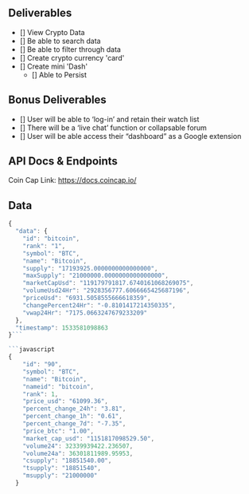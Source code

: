 ## Deliverables 
- [] View Crypto Data
- [] Be able to search data 
- [] Be able to filter through data
- [] Create crypto currency 'card'
- [] Create mini 'Dash' 
    - [] Able to Persist

## Bonus Deliverables
- [] User will be able to ‘log-in’ and retain their watch list
- [] There will be a ‘live chat’ function or collapsable forum
- [] User will be able access their “dashboard” as a Google extension

## API Docs & Endpoints
Coin Cap Link: https://docs.coincap.io/


## Data
```javascript
{
  "data": {
    "id": "bitcoin",
    "rank": "1",
    "symbol": "BTC",
    "name": "Bitcoin",
    "supply": "17193925.0000000000000000",
    "maxSupply": "21000000.0000000000000000",
    "marketCapUsd": "119179791817.6740161068269075",
    "volumeUsd24Hr": "2928356777.6066665425687196",
    "priceUsd": "6931.5058555666618359",
    "changePercent24Hr": "-0.8101417214350335",
    "vwap24Hr": "7175.0663247679233209"
  },
  "timestamp": 1533581098863
}```

```javascript
{
    "id": "90",
    "symbol": "BTC",
    "name": "Bitcoin",
    "nameid": "bitcoin",
    "rank": 1,
    "price_usd": "61099.36",
    "percent_change_24h": "3.81",
    "percent_change_1h": "0.61",
    "percent_change_7d": "-7.35",
    "price_btc": "1.00",
    "market_cap_usd": "1151817098529.50",
    "volume24": 32339939422.236507,
    "volume24a": 36301811989.95953,
    "csupply": "18851540.00",
    "tsupply": "18851540",
    "msupply": "21000000"
  }
  ```